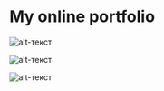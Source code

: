 My online portfolio
======
![alt-текст][logo]

[logo]: https://raw.githubusercontent.com/panifedov/Panifedov.github.io/main/assets/img/portfolio.png 

![alt-текст][logo2]

[logo2]: https://raw.githubusercontent.com/panifedov/Panifedov.github.io/main/assets/img/portfolio2.png 

![alt-текст][logo3]

[logo3]: https://raw.githubusercontent.com/panifedov/Panifedov.github.io/main/assets/img/portfolio4.png 
